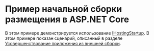 # <a name="aspnet-core-hosting-startup-sample"></a>Пример начальной сборки размещения в ASP.NET Core

В этом примере демонстрируется использование [IHostingStartup](https://docs.microsoft.com/dotnet/api/microsoft.aspnetcore.hosting.ihostingstartup). В этом примере показан сценарий, описанный в разделе [Усовершенствование приложения из внешней сборки](https://docs.microsoft.com/aspnet/core/fundamentals/configuration/platform-specific-configuration).
